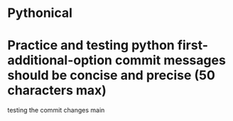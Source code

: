 # Pythonical
Practice and testing python first-additional-option
commit messages should be concise and precise (50 characters max)
=======
testing the commit changes
main
